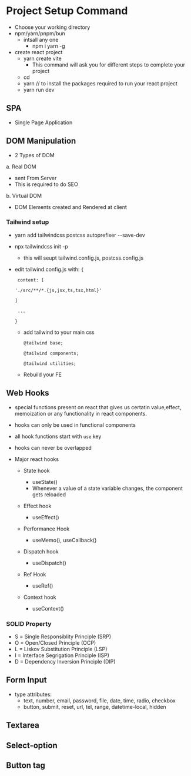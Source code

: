 # Project  Setup Command
- Choose your working directory 
- npm/yarn/pnpm/bun
  - intsall any one 
    - npm i yarn -g
- create react project 
  - yarn create vite
    - This command will ask you for different steps to complete your project
  - cd <foldername>
  - yarn    // to install the packages required to run your react project
  - yarn run dev


## SPA 
- Single Page Application 

## DOM Manipulation 
- 2 Types of DOM 

a. Real DOM 
- sent From Server 
- This is required to do SEO 

b. Virtual DOM 
- DOM Elements created and Rendered at client 


### Tailwind setup 
- yarn add tailwindcss postcss autoprefixer --save-dev
- npx tailwindcss init -p
  - this will seupt tailwind.config.js, postcss.config.js
- edit tailwind.config.js with: 
  ```{```

  ``` content: [```
  
  ``` './src/**/*.{js,jsx,ts,tsx,html}' ```
  
  ```]```
  
  ``` ...```
  
  ```}```
  
  - add tailwind to your main css

    ```@tailwind base;```
  
    ```@tailwind components;```
  
    ```@tailwind utilities;```
  
  - Rebuild your FE


## Web Hooks
- special functions present on react that gives us certatin value,effect, memoization or any functionality in react components.
- hooks can only be used in functional components
- all hook functions start with ```use``` key 
- hooks can never be overlapped 

- Major react hooks 
  - State hook
    - useState()
    - Whenever a value of a state variable changes, the component gets reloaded

  - Effect hook 
    - useEffect()
  - Performance Hook 
    - useMemo(), useCallback()
  - Dispatch hook 
    - useDispatch()
  - Ref Hook 
    - useRef()
  - Context hook 
    - useContext()

### SOLID Property 
- S = Single Responsiblity Principle (SRP)
- O = Open/Closed Principle (OCP)
- L = Liskov Substitution Principle (LSP)
- I = Interface Segrigation Principle (ISP)
- D = Dependency Inversion Principle (DIP)



## Form Input 
- type attributes: 
  - text, number, email, password, file, date, time, radio, checkbox 
  - button, submit, reset, url, tel, range, datetime-local, hidden

## Textarea 
## Select-option 
## Button tag
